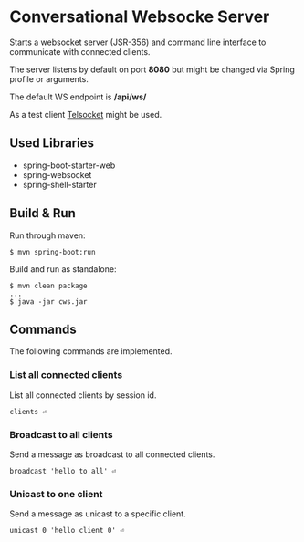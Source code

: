 # Conversational Websocke Server

Starts a websocket server (JSR-356) and command line interface to communicate with connected clients.

The server listens by default on port __8080__ but might be changed via Spring profile or arguments.

The default WS endpoint is __/api/ws/__

As a test client [Telsocket](https://github.com/lafikl/telsocket) might be used.

## Used Libraries

- spring-boot-starter-web
- spring-websocket
- spring-shell-starter

## Build & Run

Run through maven:
```
$ mvn spring-boot:run  
```

Build and run as standalone:

```
$ mvn clean package
...
$ java -jar cws.jar 
```

## Commands

The following commands are implemented.

### List all connected clients

List all connected clients by session id.

```
clients ⏎
```

### Broadcast to all clients

Send a message as broadcast to all connected clients.

```
broadcast 'hello to all' ⏎
```

### Unicast to one client

Send a message as unicast to a specific client.

```
unicast 0 'hello client 0' ⏎
```